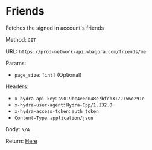 # Friends

Fetches the signed in account's friends

Method: `GET`

URL: `https://prod-network-api.wbagora.com/friends/me`

Params:

 - `page_size`: `[int]` (Optional)
 
Headers:

 - `x-hydra-api-key`: `a9019bc4eed048e7bfcb3172756c291e`
 - `x-hydra-user-agent`: `Hydra-Cpp/1.132.0`
 - `x-hydra-access-token`: `auth token`
 - `Content-Type`: `application/json`

Body: `N/A`

Return: [Here](response.json)